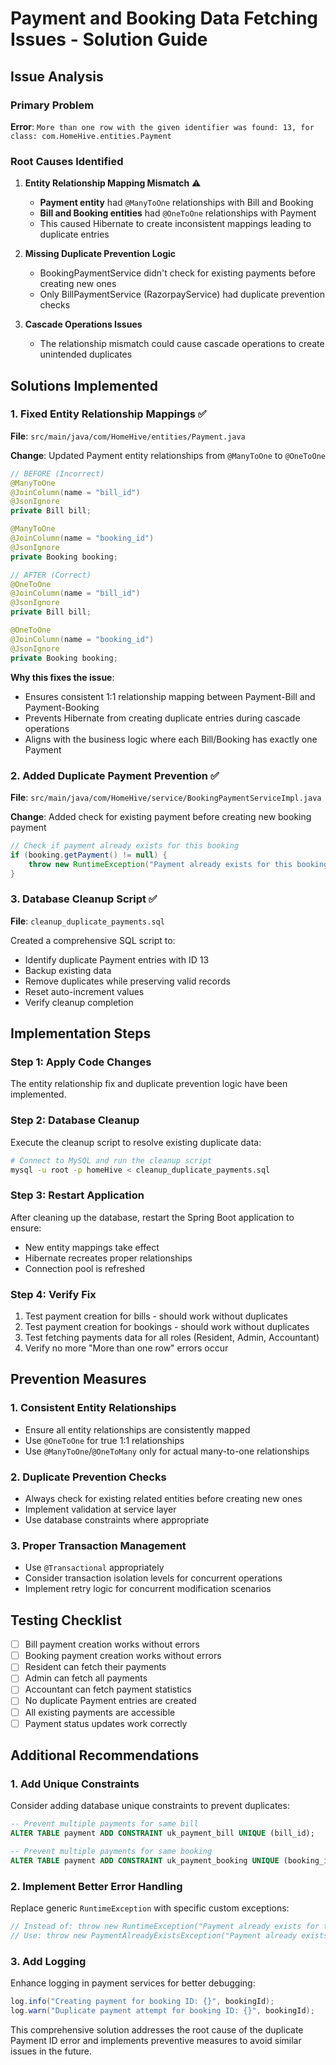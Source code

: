 # Payment and Booking Data Fetching Issues - Solution Guide

## Issue Analysis

### Primary Problem
**Error**: `More than one row with the given identifier was found: 13, for class: com.HomeHive.entities.Payment`

### Root Causes Identified

1. **Entity Relationship Mapping Mismatch** ⚠️
   - **Payment entity** had `@ManyToOne` relationships with Bill and Booking
   - **Bill and Booking entities** had `@OneToOne` relationships with Payment
   - This caused Hibernate to create inconsistent mappings leading to duplicate entries

2. **Missing Duplicate Prevention Logic**
   - BookingPaymentService didn't check for existing payments before creating new ones
   - Only BillPaymentService (RazorpayService) had duplicate prevention checks

3. **Cascade Operations Issues**
   - The relationship mismatch could cause cascade operations to create unintended duplicates

## Solutions Implemented

### 1. Fixed Entity Relationship Mappings ✅

**File**: `src/main/java/com/HomeHive/entities/Payment.java`

**Change**: Updated Payment entity relationships from `@ManyToOne` to `@OneToOne`

```java
// BEFORE (Incorrect)
@ManyToOne
@JoinColumn(name = "bill_id")
@JsonIgnore
private Bill bill;

@ManyToOne
@JoinColumn(name = "booking_id")
@JsonIgnore
private Booking booking;

// AFTER (Correct)
@OneToOne
@JoinColumn(name = "bill_id")
@JsonIgnore
private Bill bill;

@OneToOne
@JoinColumn(name = "booking_id")
@JsonIgnore
private Booking booking;
```

**Why this fixes the issue**:
- Ensures consistent 1:1 relationship mapping between Payment-Bill and Payment-Booking
- Prevents Hibernate from creating duplicate entries during cascade operations
- Aligns with the business logic where each Bill/Booking has exactly one Payment

### 2. Added Duplicate Payment Prevention ✅

**File**: `src/main/java/com/HomeHive/service/BookingPaymentServiceImpl.java`

**Change**: Added check for existing payment before creating new booking payment

```java
// Check if payment already exists for this booking
if (booking.getPayment() != null) {
    throw new RuntimeException("Payment already exists for this booking");
}
```

### 3. Database Cleanup Script ✅

**File**: `cleanup_duplicate_payments.sql`

Created a comprehensive SQL script to:
- Identify duplicate Payment entries with ID 13
- Backup existing data
- Remove duplicates while preserving valid records
- Reset auto-increment values
- Verify cleanup completion

## Implementation Steps

### Step 1: Apply Code Changes
The entity relationship fix and duplicate prevention logic have been implemented.

### Step 2: Database Cleanup
Execute the cleanup script to resolve existing duplicate data:

```bash
# Connect to MySQL and run the cleanup script
mysql -u root -p homeHive < cleanup_duplicate_payments.sql
```

### Step 3: Restart Application
After cleaning up the database, restart the Spring Boot application to ensure:
- New entity mappings take effect
- Hibernate recreates proper relationships
- Connection pool is refreshed

### Step 4: Verify Fix
1. Test payment creation for bills - should work without duplicates
2. Test payment creation for bookings - should work without duplicates
3. Test fetching payments data for all roles (Resident, Admin, Accountant)
4. Verify no more "More than one row" errors occur

## Prevention Measures

### 1. Consistent Entity Relationships
- Ensure all entity relationships are consistently mapped
- Use `@OneToOne` for true 1:1 relationships
- Use `@ManyToOne`/`@OneToMany` only for actual many-to-one relationships

### 2. Duplicate Prevention Checks
- Always check for existing related entities before creating new ones
- Implement validation at service layer
- Use database constraints where appropriate

### 3. Proper Transaction Management
- Use `@Transactional` appropriately
- Consider transaction isolation levels for concurrent operations
- Implement retry logic for concurrent modification scenarios

## Testing Checklist

- [ ] Bill payment creation works without errors
- [ ] Booking payment creation works without errors
- [ ] Resident can fetch their payments
- [ ] Admin can fetch all payments
- [ ] Accountant can fetch payment statistics
- [ ] No duplicate Payment entries are created
- [ ] All existing payments are accessible
- [ ] Payment status updates work correctly

## Additional Recommendations

### 1. Add Unique Constraints
Consider adding database unique constraints to prevent duplicates:

```sql
-- Prevent multiple payments for same bill
ALTER TABLE payment ADD CONSTRAINT uk_payment_bill UNIQUE (bill_id);

-- Prevent multiple payments for same booking  
ALTER TABLE payment ADD CONSTRAINT uk_payment_booking UNIQUE (booking_id);
```

### 2. Implement Better Error Handling
Replace generic `RuntimeException` with specific custom exceptions:

```java
// Instead of: throw new RuntimeException("Payment already exists for this booking");
// Use: throw new PaymentAlreadyExistsException("Payment already exists for booking ID: " + bookingId);
```

### 3. Add Logging
Enhance logging in payment services for better debugging:

```java
log.info("Creating payment for booking ID: {}", bookingId);
log.warn("Duplicate payment attempt for booking ID: {}", bookingId);
```

This comprehensive solution addresses the root cause of the duplicate Payment ID error and implements preventive measures to avoid similar issues in the future.
